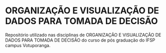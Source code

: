 # ORGANIZAÇÃO E VISUALIZAÇÃO DE DADOS PARA TOMADA DE DECISÃO 
Repositório utilizado nas disciplinas de ORGANIZAÇÃO E VISUALIZAÇÃO DE DADOS PARA TOMADA DE DECISÃO do curso de pós graduação do IFSP campus Votuporanga.
